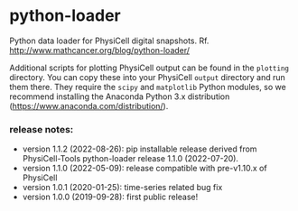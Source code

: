 # python-loader
Python data loader for PhysiCell digital snapshots.
Rf. http://www.mathcancer.org/blog/python-loader/

Additional scripts for plotting PhysiCell output can be found in the `plotting` directory.
You can copy these into your PhysiCell `output` directory and run them there. They require the `scipy` and `matplotlib` Python modules, so we recommend installing the Anaconda Python 3.x distribution (https://www.anaconda.com/distribution/).


### release notes:
+ version 1.1.2 (2022-08-26): pip installable release derived from PhysiCell-Tools python-loader release 1.1.0 (2022-07-20).
+ version 1.1.0 (2022-05-09): release compatible with pre-v1.10.x of PhysiCell
+ version 1.0.1 (2020-01-25): time-series related bug fix
+ version 1.0.0 (2019-09-28): first public release!
